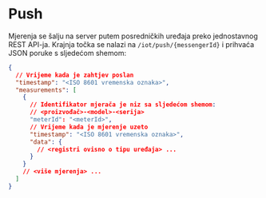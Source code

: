 # Push

Mjerenja se šalju na server putem posredničkih uređaja preko jednostavnog REST
API-ja. Krajnja točka se nalazi na `/iot/push/{messengerId}` i prihvaća JSON
poruke s sljedećom shemom:

```json
{
  // Vrijeme kada je zahtjev poslan
  "timestamp": "<ISO 8601 vremenska oznaka>",
  "measurements": [
    {
      // Identifikator mjerača je niz sa sljedećom shemom:
      // <proizvođač>-<model>-<serija>
      "meterId": "<meterId>",
      // Vrijeme kada je mjerenje uzeto
      "timestamp": "<ISO 8601 vremenska oznaka>",
      "data": {
        // <registri ovisno o tipu uređaja> ...
      }
    }
    // <više mjerenja> ...
  ]
}
```
